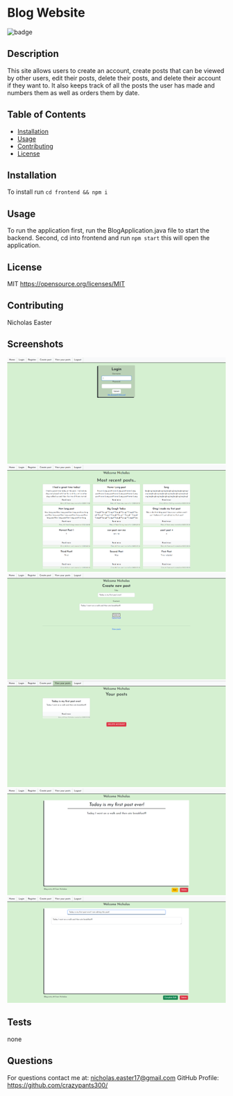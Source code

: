 
# Blog Website

![badge](https://img.shields.io/apm/l/vim-mode)

## Description 

This site allows users to create an account, create posts that can be viewed by other users, edit their posts, delete their posts, and delete their account if they want to. It also keeps track of all the posts the user has made and numbers them as well as orders them by date.

## Table of Contents

* [Installation](#installation)
* [Usage](#usage)
* [Contributing](#contributing)
* [License](#license)


## Installation

To install run `cd frontend && npm i`


## Usage 

To run the application first, run the BlogApplication.java file to start the backend. Second, cd into frontend and run `npm start` this will open the application.


## License

MIT
https://opensource.org/licenses/MIT

## Contributing

Nicholas Easter

## Screenshots
![screenshot 1](/frontend/src/images/blog_website_ss2.png "Login")
![screenshot 1](/frontend/src/images/blog_website_ss1.png "Home")
![screenshot 1](/frontend/src/images/blog_website_ss3.png "Create Post")
![screenshot 1](/frontend/src/images/blog_website_ss4.png "Your Posts")
![screenshot 1](/frontend/src/images/blog_website_ss5.png "Read More")
![screenshot 1](/frontend/src/images/blog_website_ss6.png "Edit Post")

## Tests

none

## Questions

For questions contact me at: nicholas.easter17@gmail.com
GitHub Profile: https://github.com/crazypants300/
